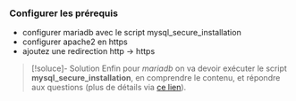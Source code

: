
### Configurer les prérequis
 - configurer mariadb avec le script mysql_secure_installation
 - configurer apache2 en https
 - ajoutez une redirection http -> https

> [!soluce]- Solution
> Enfin pour _mariadb_ on va devoir exécuter le script **mysql_secure_installation**, en comprendre le contenu, et répondre aux questions (plus de détails via [ce lien](mysql_secure_installation.md)).
